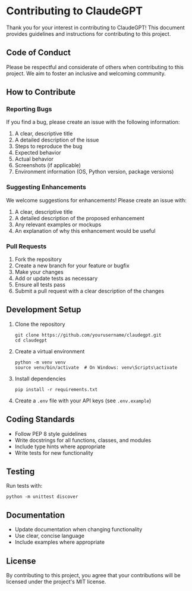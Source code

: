 # Contributing to ClaudeGPT

Thank you for your interest in contributing to ClaudeGPT! This document provides guidelines and instructions for contributing to this project.

## Code of Conduct

Please be respectful and considerate of others when contributing to this project. We aim to foster an inclusive and welcoming community.

## How to Contribute

### Reporting Bugs

If you find a bug, please create an issue with the following information:

1. A clear, descriptive title
2. A detailed description of the issue
3. Steps to reproduce the bug
4. Expected behavior
5. Actual behavior
6. Screenshots (if applicable)
7. Environment information (OS, Python version, package versions)

### Suggesting Enhancements

We welcome suggestions for enhancements! Please create an issue with:

1. A clear, descriptive title
2. A detailed description of the proposed enhancement
3. Any relevant examples or mockups
4. An explanation of why this enhancement would be useful

### Pull Requests

1. Fork the repository
2. Create a new branch for your feature or bugfix
3. Make your changes
4. Add or update tests as necessary
5. Ensure all tests pass
6. Submit a pull request with a clear description of the changes

## Development Setup

1. Clone the repository
   ```
   git clone https://github.com/yourusername/claudegpt.git
   cd claudegpt
   ```

2. Create a virtual environment
   ```
   python -m venv venv
   source venv/bin/activate  # On Windows: venv\Scripts\activate
   ```

3. Install dependencies
   ```
   pip install -r requirements.txt
   ```

4. Create a `.env` file with your API keys (see `.env.example`)

## Coding Standards

- Follow PEP 8 style guidelines
- Write docstrings for all functions, classes, and modules
- Include type hints where appropriate
- Write tests for new functionality

## Testing

Run tests with:
```
python -m unittest discover
```

## Documentation

- Update documentation when changing functionality
- Use clear, concise language
- Include examples where appropriate

## License

By contributing to this project, you agree that your contributions will be licensed under the project's MIT license.